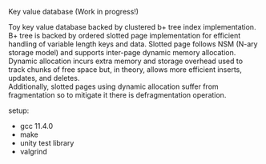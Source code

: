 Key value database (Work in progress!)

Toy key value database backed by clustered b+ tree index implementation. B+ tree is backed by ordered slotted page implementation for efficient handling of variable length keys and data. 
Slotted page follows NSM (N-ary storage model) and supports inter-page dynamic memory allocation. Dynamic allocation incurs extra memory and storage overhead used to track chunks of free space  but, in theory, allows more efficient inserts, updates, and deletes.  
Additionally, slotted pages using dynamic allocation suffer from fragmentation so to mitigate it there is defragmentation operation.  

setup:
- gcc 11.4.0
- make
- unity test library
- valgrind
